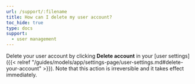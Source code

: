 ```yaml
---
url: /support/:filename
title: How can I delete my user account?
toc_hide: true
type: docs
support:
  - user management
---
```


Delete your user account by clicking **Delete account** in your [user settings]({{< relref "/guides/models/app/settings-page/user-settings.md#delete-your-account" >}}). Note that this action is irreversible and it takes effect immediately.